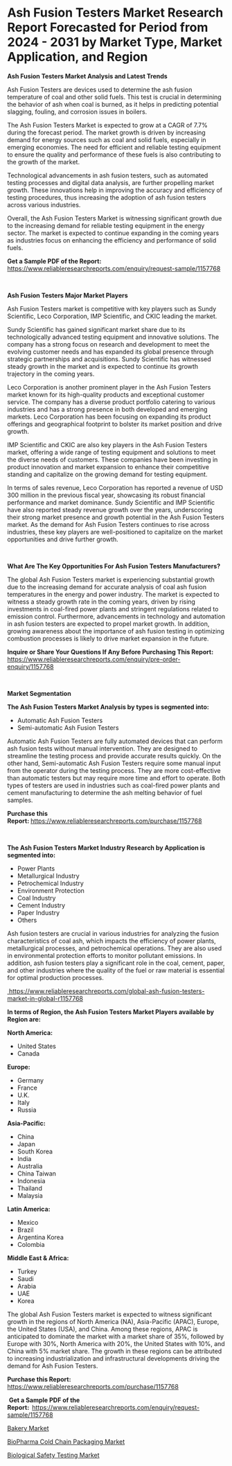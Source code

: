 <p><h1>Ash Fusion Testers Market Research Report Forecasted for Period from 2024 -  2031 by Market Type, Market Application, and Region</h1></p><p><strong>Ash Fusion Testers Market Analysis and Latest Trends</strong></p>
<p><p>Ash Fusion Testers are devices used to determine the ash fusion temperature of coal and other solid fuels. This test is crucial in determining the behavior of ash when coal is burned, as it helps in predicting potential slagging, fouling, and corrosion issues in boilers.</p><p>The Ash Fusion Testers Market is expected to grow at a CAGR of 7.7% during the forecast period. The market growth is driven by increasing demand for energy sources such as coal and solid fuels, especially in emerging economies. The need for efficient and reliable testing equipment to ensure the quality and performance of these fuels is also contributing to the growth of the market.</p><p>Technological advancements in ash fusion testers, such as automated testing processes and digital data analysis, are further propelling market growth. These innovations help in improving the accuracy and efficiency of testing procedures, thus increasing the adoption of ash fusion testers across various industries.</p><p>Overall, the Ash Fusion Testers Market is witnessing significant growth due to the increasing demand for reliable testing equipment in the energy sector. The market is expected to continue expanding in the coming years as industries focus on enhancing the efficiency and performance of solid fuels.</p></p>
<p><strong>Get a Sample PDF of the Report:&nbsp;</strong> <a href="https://www.reliableresearchreports.com/enquiry/request-sample/1157768">https://www.reliableresearchreports.com/enquiry/request-sample/1157768</a></p>
<p>&nbsp;</p>
<p><strong>Ash Fusion Testers Major Market Players</strong></p>
<p><p>Ash Fusion Testers market is competitive with key players such as Sundy Scientific, Leco Corporation, IMP Scientific, and CKIC leading the market. </p><p>Sundy Scientific has gained significant market share due to its technologically advanced testing equipment and innovative solutions. The company has a strong focus on research and development to meet the evolving customer needs and has expanded its global presence through strategic partnerships and acquisitions. Sundy Scientific has witnessed steady growth in the market and is expected to continue its growth trajectory in the coming years.</p><p>Leco Corporation is another prominent player in the Ash Fusion Testers market known for its high-quality products and exceptional customer service. The company has a diverse product portfolio catering to various industries and has a strong presence in both developed and emerging markets. Leco Corporation has been focusing on expanding its product offerings and geographical footprint to bolster its market position and drive growth.</p><p>IMP Scientific and CKIC are also key players in the Ash Fusion Testers market, offering a wide range of testing equipment and solutions to meet the diverse needs of customers. These companies have been investing in product innovation and market expansion to enhance their competitive standing and capitalize on the growing demand for testing equipment.</p><p>In terms of sales revenue, Leco Corporation has reported a revenue of USD 300 million in the previous fiscal year, showcasing its robust financial performance and market dominance. Sundy Scientific and IMP Scientific have also reported steady revenue growth over the years, underscoring their strong market presence and growth potential in the Ash Fusion Testers market. As the demand for Ash Fusion Testers continues to rise across industries, these key players are well-positioned to capitalize on the market opportunities and drive further growth.</p></p>
<p>&nbsp;</p>
<p><strong>What Are The Key Opportunities For Ash Fusion Testers Manufacturers?</strong></p>
<p><p>The global Ash Fusion Testers market is experiencing substantial growth due to the increasing demand for accurate analysis of coal ash fusion temperatures in the energy and power industry. The market is expected to witness a steady growth rate in the coming years, driven by rising investments in coal-fired power plants and stringent regulations related to emission control. Furthermore, advancements in technology and automation in ash fusion testers are expected to propel market growth. In addition, growing awareness about the importance of ash fusion testing in optimizing combustion processes is likely to drive market expansion in the future.</p></p>
<p><strong>Inquire or Share Your Questions If Any Before Purchasing This Report:</strong> <a href="https://www.reliableresearchreports.com/enquiry/pre-order-enquiry/1157768">https://www.reliableresearchreports.com/enquiry/pre-order-enquiry/1157768</a></p>
<p>&nbsp;</p>
<p><strong>Market Segmentation</strong></p>
<p><strong>The Ash Fusion Testers Market Analysis by types is segmented into:</strong></p>
<p><ul><li>Automatic Ash Fusion Testers</li><li>Semi-automatic Ash Fusion Testers</li></ul></p>
<p><p>Automatic Ash Fusion Testers are fully automated devices that can perform ash fusion tests without manual intervention. They are designed to streamline the testing process and provide accurate results quickly. On the other hand, Semi-automatic Ash Fusion Testers require some manual input from the operator during the testing process. They are more cost-effective than automatic testers but may require more time and effort to operate. Both types of testers are used in industries such as coal-fired power plants and cement manufacturing to determine the ash melting behavior of fuel samples.</p></p>
<p><strong>Purchase this Report:&nbsp;</strong><a href="https://www.reliableresearchreports.com/purchase/1157768">https://www.reliableresearchreports.com/purchase/1157768</a></p>
<p>&nbsp;</p>
<p><strong>The Ash Fusion Testers Market Industry Research by Application is segmented into:</strong></p>
<p><ul><li>Power Plants</li><li>Metallurgical Industry</li><li>Petrochemical Industry</li><li>Environment Protection</li><li>Coal Industry</li><li>Cement Industry</li><li>Paper Industry</li><li>Others</li></ul></p>
<p><p>Ash fusion testers are crucial in various industries for analyzing the fusion characteristics of coal ash, which impacts the efficiency of power plants, metallurgical processes, and petrochemical operations. They are also used in environmental protection efforts to monitor pollutant emissions. In addition, ash fusion testers play a significant role in the coal, cement, paper, and other industries where the quality of the fuel or raw material is essential for optimal production processes.</p></p>
<p><a href="https://www.reliableresearchreports.com/global-ash-fusion-testers-market-in-global-r1157768">&nbsp;https://www.reliableresearchreports.com/global-ash-fusion-testers-market-in-global-r1157768</a></p>
<p><strong>In terms of Region, the Ash Fusion Testers Market Players available by Region are:</strong></p>
<p>
    <p> <strong> North America: </strong>
        <ul>
            <li>United States</li>
            <li>Canada</li>
        </ul>
        </p> 
    <p> <strong> Europe: </strong>
        <ul>
            <li>Germany</li>
            <li>France</li>
            <li>U.K.</li>
            <li>Italy</li>
            <li>Russia</li>
        </ul>
        </p> 
    <p> <strong> Asia-Pacific: </strong>
        <ul>
            <li>China</li>
            <li>Japan</li>
            <li>South Korea</li>
            <li>India</li>
            <li>Australia</li>
            <li>China Taiwan</li>
            <li>Indonesia</li>
            <li>Thailand</li>
            <li>Malaysia</li>
        </ul>
        </p> 
    <p> <strong> Latin America: </strong>
        <ul>
            <li>Mexico</li>
            <li>Brazil</li>
            <li>Argentina Korea</li>
            <li>Colombia</li>
        </ul>
        </p> 
    <p> <strong> Middle East & Africa: </strong>
        <ul>
            <li>Turkey</li>
            <li>Saudi</li>
            <li>Arabia</li>
            <li>UAE</li>
            <li>Korea</li>
        </ul>
    </p>
    </p>
<p><p>The global Ash Fusion Testers market is expected to witness significant growth in the regions of North America (NA), Asia-Pacific (APAC), Europe, the United States (USA), and China. Among these regions, APAC is anticipated to dominate the market with a market share of 35%, followed by Europe with 30%, North America with 20%, the United States with 10%, and China with 5% market share. The growth in these regions can be attributed to increasing industrialization and infrastructural developments driving the demand for Ash Fusion Testers.</p></p>
<p><strong>Purchase this Report: </strong><a href="https://www.reliableresearchreports.com/purchase/1157768">https://www.reliableresearchreports.com/purchase/1157768</a></p>
<p>&nbsp;<strong>Get a Sample PDF of the Report:&nbsp;&nbsp;</strong><a href="https://www.reliableresearchreports.com/enquiry/request-sample/1157768">https://www.reliableresearchreports.com/enquiry/request-sample/1157768</a></p>
<p><strong></strong></p>
<p><p><a href="https://changeable-paste-463.notion.site/Bakery-Market-Analysis-Its-CAGR-Market-Segmentation-and-Global-Industry-Overview-3ab6832d6b1944cdaf66052c92100351">Bakery Market</a></p><p><a href="https://fuschia-pecorino-a6d.notion.site/BioPharma-Cold-Chain-Packaging-Market-Size-Reveals-the-Best-Marketing-Channels-In-Global-Industry-1a21edbf958f4b20b0976410bcd34c45">BioPharma Cold Chain Packaging Market</a></p><p><a href="https://florentine-yuzu-f42.notion.site/Decoding-Biological-Safety-Testing-Market-Metrics-Market-Share-Trends-and-Growth-Patterns-0a6738d10a6b414597feb03bd49d8d36">Biological Safety Testing Market</a></p></p>